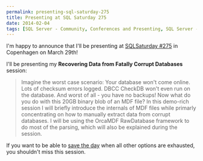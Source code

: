 ```yaml
---
permalink: presenting-sql-saturday-275
title: Presenting at SQL Saturday 275
date: 2014-02-04
tags: [SQL Server - Community, Conferences and Presenting, SQL Server - OrcaMDF]
---
```

I'm happy to announce that I'll be presenting at [SQLSaturday #275](http://sqlsaturday.com/275/) in Copenhagen on March 29th!

<!-- more -->

I'll be presenting my **Recovering Data from Fatally Corrupt Databases** session:

> Imagine the worst case scenario: Your database won't come online. Lots of checksum errors logged. DBCC CheckDB won't even run on the database. And worst of all - you have no backups! Now what do you do with this 20GB binary blob of an MDF file? In this demo-rich session I will briefly introduce the internals of MDF files while primarly concentrating on how to manually extract data from corrupt databases. I will be using the OrcaMDF RawDatabase framework to do most of the parsing, which will also be explained during the session.

If you want to be able to [save the day](/sql-server-corruption-recovery-when-all-else-fails/) when all other options are exhausted, you shouldn't miss this session.